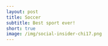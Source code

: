 ```yaml
---
layout: post
title: Soccer
subtitle: Best sport ever!
short: true
image: /img/social-insider-chi17.png
---
```

